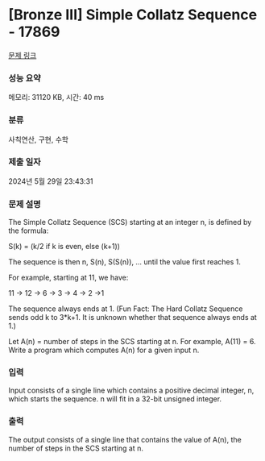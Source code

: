 # [Bronze III] Simple Collatz Sequence - 17869 

[문제 링크](https://www.acmicpc.net/problem/17869) 

### 성능 요약

메모리: 31120 KB, 시간: 40 ms

### 분류

사칙연산, 구현, 수학

### 제출 일자

2024년 5월 29일 23:43:31

### 문제 설명

<p>The Simple Collatz Sequence (SCS) starting at an integer n, is defined by the formula:</p>

<p>S(k) = (k/2 if k is even, else (k+1))</p>

<p>The sequence is then n, S(n), S(S(n)), … until the value first reaches 1.</p>

<p>For example, starting at 11, we have:</p>

<p>11 -> 12 -> 6 -> 3 -> 4 -> 2 ->1</p>

<p>The sequence always ends at 1. (Fun Fact: The Hard Collatz Sequence sends odd k to 3*k+1. It is unknown whether that sequence always ends at 1.)</p>

<p>Let A(n) = number of steps in the SCS starting at n. For example, A(11) = 6. Write a program which computes A(n) for a given input n.</p>

### 입력 

 <p>Input consists of a single line which contains a positive decimal integer, n, which starts the sequence. n will fit in a 32-bit unsigned integer.</p>

### 출력 

 <p>The output consists of a single line that contains the value of A(n), the number of steps in the SCS starting at n.</p>

